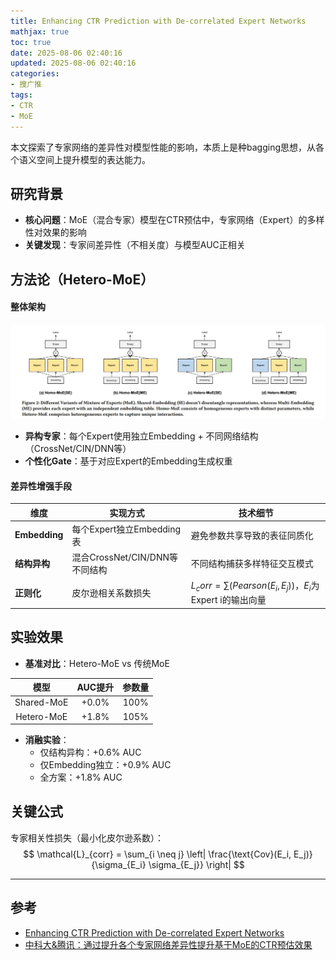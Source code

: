 ```yaml
---
title: Enhancing CTR Prediction with De-correlated Expert Networks
mathjax: true
toc: true
date: 2025-08-06 02:40:16
updated: 2025-08-06 02:40:16
categories:
- 搜广推
tags:
- CTR
- MoE
---
```


本文探索了专家网络的差异性对模型性能的影响，本质上是种bagging思想，从各个语义空间上提升模型的表达能力。

<!--more-->

## 研究背景
- **核心问题**：MoE（混合专家）模型在CTR预估中，专家网络（Expert）的多样性对效果的影响
- **关键发现**：专家间差异性（不相关度）与模型AUC正相关  
  

## 方法论（Hetero-MoE）
#### 整体架构

![model](https://github.com/TransformersWsz/picx-images-hosting/raw/master/image.7zqqtylbd2.webp)

- **异构专家**：每个Expert使用独立Embedding + 不同网络结构（CrossNet/CIN/DNN等）
- **个性化Gate**：基于对应Expert的Embedding生成权重  
  

#### 差异性增强手段
| 维度         | 实现方式                          | 技术细节                                                                 |
|--------------|----------------------------------|--------------------------------------------------------------------------|
| **Embedding** | 每个Expert独立Embedding表        | 避免参数共享导致的表征同质化                                              |
| **结构异构**  | 混合CrossNet/CIN/DNN等不同结构    | 不同结构捕获多样特征交互模式                                              |
| **正则化**    | 皮尔逊相关系数损失                | $L_corr = ∑(Pearson(E_i, E_j))$，$E_i$为Expert i的输出向量                 |

## 实验效果
- **基准对比**：Hetero-MoE vs 传统MoE  
  
| 模型          | AUC提升 | 参数量  |
|:---------------:|:---------:|:--------:|
| Shared-MoE    | +0.0%   | 100%   |
| Hetero-MoE    | +1.8%   | 105%   |
  
- **消融实验**：  
  - 仅结构异构：+0.6% AUC  
  - 仅Embedding独立：+0.9% AUC  
  - 全方案：+1.8% AUC

## 关键公式
专家相关性损失（最小化皮尔逊系数）：
$$
\mathcal{L}_{corr} = \sum_{i \neq j} \left| \frac{\text{Cov}(E_i, E_j)}{\sigma_{E_i} \sigma_{E_j}} \right|
$$


---

## 参考

- [Enhancing CTR Prediction with De-correlated Expert Networks](https://arxiv.org/pdf/2505.17925)
- [中科大&腾讯：通过提升各个专家网络差异性提升基于MoE的CTR预估效果](https://mp.weixin.qq.com/s/JcvMQ5xJYLsCCWNqrv-ZiQ)
